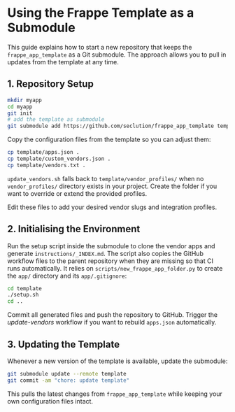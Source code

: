 # Using the Frappe Template as a Submodule

This guide explains how to start a new repository that keeps the `frappe_app_template` as a Git submodule. The approach allows you to pull in updates from the template at any time.

## 1. Repository Setup

```bash
mkdir myapp
cd myapp
git init
# add the template as submodule
git submodule add https://github.com/seclution/frappe_app_template template
```

Copy the configuration files from the template so you can adjust them:

```bash
cp template/apps.json .
cp template/custom_vendors.json .
cp template/vendors.txt .
```

`update_vendors.sh` falls back to `template/vendor_profiles/` when no `vendor_profiles/` directory exists in your project. Create the folder if you want to override or extend the provided profiles.

Edit these files to add your desired vendor slugs and integration profiles.

## 2. Initialising the Environment

Run the setup script inside the submodule to clone the vendor apps and generate `instructions/_INDEX.md`. The script also copies the GitHub workflow files to the parent repository when they are missing so that CI runs automatically. It relies on `scripts/new_frappe_app_folder.py` to create the `app/` directory and its `app/.gitignore`:

```bash
cd template
./setup.sh
cd ..
```

Commit all generated files and push the repository to GitHub. Trigger the *update-vendors* workflow if you want to rebuild `apps.json` automatically.

## 3. Updating the Template

Whenever a new version of the template is available, update the submodule:

```bash
git submodule update --remote template
git commit -am "chore: update template"
```

This pulls the latest changes from `frappe_app_template` while keeping your own configuration files intact.
